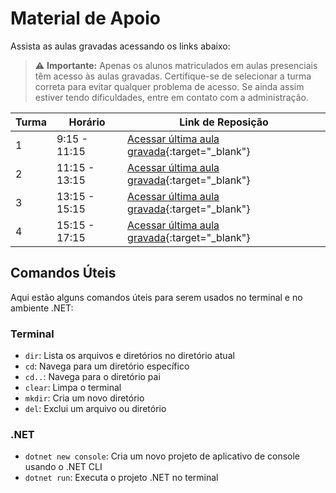 # Material de Apoio

Assista as aulas gravadas acessando os links abaixo:

> :warning: **Importante:** Apenas os alunos matriculados em aulas presenciais têm acesso às aulas gravadas. Certifique-se de selecionar a turma correta para evitar qualquer problema de acesso. Se ainda assim estiver tendo dificuldades, entre em contato com a administração.

| Turma | Horário          | Link de Reposição                                     |
|-------|------------------|-------------------------------------------------------|
| 1     | 9:15 - 11:15     | [Acessar última aula gravada](https://1drv.ms/f/s!AABDE_eMAQ0LgoEA?e=UBJCRY){:target="_blank"} |
| 2     | 11:15 - 13:15    | [Acessar última aula gravada](https://1drv.ms/f/s!AABDE_eMAQ0LgoEA?e=UBJCRY){:target="_blank"} |
| 3     | 13:15 - 15:15    | [Acessar última aula gravada](https://1drv.ms/f/s!AABDE_eMAQ0LgoEA?e=UBJCRY){:target="_blank"} |
| 4     | 15:15 - 17:15    | [Acessar última aula gravada](https://1drv.ms/f/s!AABDE_eMAQ0LgoEA?e=UBJCRY){:target="_blank"} |

## Comandos Úteis

Aqui estão alguns comandos úteis para serem usados no terminal e no ambiente .NET:

### Terminal

- `dir`: Lista os arquivos e diretórios no diretório atual
- `cd`: Navega para um diretório específico
- `cd..`: Navega para o diretório pai
- `clear`: Limpa o terminal
- `mkdir`: Cria um novo diretório
- `del`: Exclui um arquivo ou diretório

### .NET

- `dotnet new console`: Cria um novo projeto de aplicativo de console usando o .NET CLI
- `dotnet run`: Executa o projeto .NET no terminal
